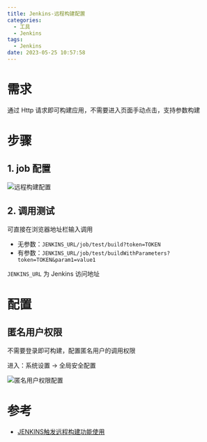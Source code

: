 ```yaml
---
title: Jenkins-远程构建配置
categories:
  - 工具
  - Jenkins
tags:
  - Jenkins
date: 2023-05-25 10:57:58
---
```


# 需求

通过 Http 请求即可构建应用，不需要进入页面手动点击，支持参数构建

# 步骤

## 1. job 配置

![远程构建配置](https://cdn.myshenle.top/images/202305251103963.png)

## 2. 调用测试

可直接在浏览器地址栏输入调用

* 无参数：`JENKINS_URL/job/test/build?token=TOKEN`
* 有参数：`JENKINS_URL/job/test/buildWithParameters?token=TOKEN&param1=value1`

`JENKINS_URL` 为 Jenkins 访问地址

# 配置

## 匿名用户权限

不需要登录即可构建，配置匿名用户的调用权限

进入：系统设置 -> 全局安全配置

![匿名用户权限配置](https://cdn.myshenle.top/images/202305251120076.png)

# 参考

* [JENKINS触发远程构建功能使用](https://www.jianshu.com/p/aa0dc1157599)

